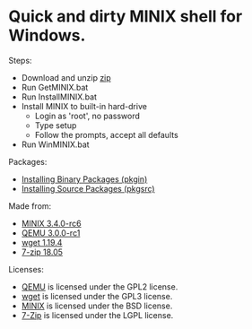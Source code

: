 # Quick and dirty MINIX shell for Windows.

Steps:
* Download and unzip [zip](https://github.com/sirredbeard/WinMinix/archive/master.zip)
* Run GetMINIX.bat
* Run InstallMINIX.bat
* Install MINIX to built-in hard-drive
    * Login as 'root', no password
    * Type setup
    * Follow the prompts, accept all defaults
* Run WinMINIX.bat

Packages:
* [Installing Binary Packages (pkgin)](https://wiki.minix3.org/doku.php?id=usersguide:installingbinarypackages)
* [Installing Source Packages (pkgsrc)](https://wiki.minix3.org/doku.php?id=usersguide:installingsourcepackages)

Made from:
* [MINIX 3.4.0-rc6](http://download.minix3.org/iso/snapshot/)
* [QEMU 3.0.0-rc1](https://qemu.weilnetz.de/w64/)
* [wget 1.19.4](https://eternallybored.org/misc/wget/)
* [7-zip 18.05](https://www.7-zip.org/)

Licenses:
* [QEMU](https://wiki.qemu.org/License) is licensed under the GPL2 license.
* [wget](https://www.gnu.org/software/wget/) is licensed under the GPL3 license.
* [MINIX](https://github.com/minix3/minix/blob/master/LICENSE) is licensed under the BSD license.
* [7-Zip](https://www.7-zip.org/faq.html) is licensed under the LGPL license.
